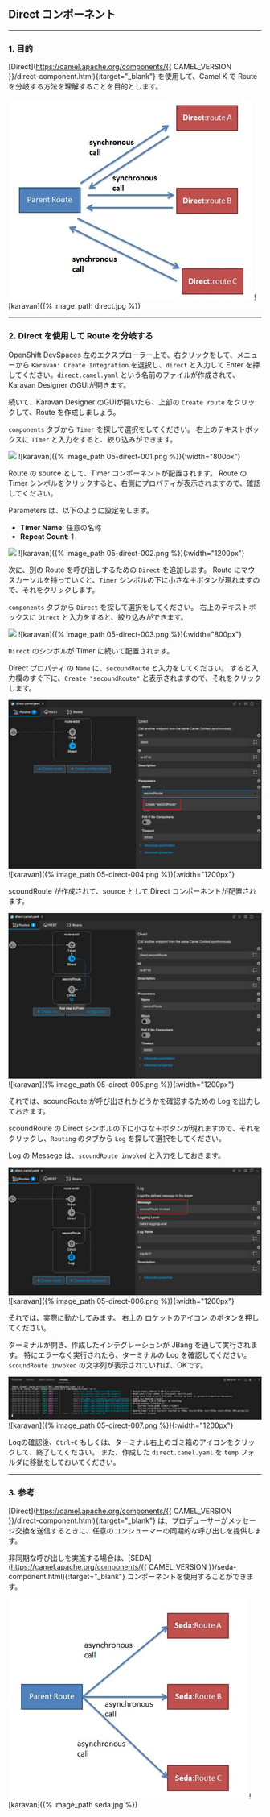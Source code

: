 ## Direct コンポーネント
---

### 1. 目的

[Direct](https://camel.apache.org/components/{{ CAMEL_VERSION }}/direct-component.html){:target="_blank"} を使用して、Camel K で Route を分岐する方法を理解することを目的とします。

![](images/direct.jpg)
![karavan]({% image_path direct.jpg %})

---

### 2. Direct を使用して Route を分岐する

OpenShift DevSpaces 左のエクスプローラー上で、右クリックをして、メニューから `Karavan: Create Integration` を選択し、`direct` と入力して Enter を押してください。`direct.camel.yaml` という名前のファイルが作成されて、Karavan Designer のGUIが開きます。

続いて、Karavan Designer のGUIが開いたら、上部の `Create route` をクリックして、Route を作成しましょう。

`components` タブから `Timer` を探して選択をしてください。
右上のテキストボックスに `Timer` と入力をすると、絞り込みができます。

![](images/05-direct-001.png)
![karavan]({% image_path 05-direct-001.png %}){:width="800px"}

Route の source として、Timer コンポーネントが配置されます。
Route の Timer シンボルをクリックすると、右側にプロパティが表示されますので、確認してください。

Parameters は、以下のように設定をします。

* **Timer Name**: 任意の名称
* **Repeat Count**: 1

![](images/05-direct-002.png)
![karavan]({% image_path 05-direct-002.png %}){:width="1200px"}

次に、別の Route を呼び出しするための `Direct` を追加します。
Route にマウスカーソルを持っていくと、`Timer` シンボルの下に小さな＋ボタンが現れますので、それをクリックします。

`components` タブから `Direct` を探して選択をしてください。
右上のテキストボックスに `Direct` と入力をすると、絞り込みができます。

![](images/05-direct-003.png)
![karavan]({% image_path 05-direct-003.png %}){:width="800px"}

`Direct` のシンボルが Timer に続いて配置されます。

Direct プロパティ の `Name` に、`secoundRoute` と入力をしてください。
すると入力欄のすぐ下に、`Create "secoundRoute"` と表示されますので、それをクリックします。

![](images/05-direct-004.png)
![karavan]({% image_path 05-direct-004.png %}){:width="1200px"}

scoundRoute が作成されて、source として Direct コンポーネントが配置されます。

![](images/05-direct-005.png)
![karavan]({% image_path 05-direct-005.png %}){:width="1200px"}

それでは、scoundRoute が呼び出されかどうかを確認するための Log を出力しておきます。

scoundRoute の Direct シンボルの下に小さな＋ボタンが現れますので、それをクリックし、`Routing` のタブから `Log` を探して選択をしてください。

Log の Messege は、`scoundRoute invoked` と入力をしておきます。

![](images/05-direct-006.png)
![karavan]({% image_path 05-direct-006.png %}){:width="1200px"}

それでは、実際に動かしてみます。
右上の ロケットのアイコン のボタンを押してください。

ターミナルが開き、作成したインテグレーションが JBang を通して実行されます。
特にエラーなく実行されたら、ターミナルの Log を確認してください。
`scoundRoute invoked` の文字列が表示されていれば、OKです。 

![](images/05-direct-007.png)
![karavan]({% image_path 05-direct-007.png %}){:width="1200px"}

Logの確認後、`Ctrl+C` もしくは、ターミナル右上のゴミ箱のアイコンをクリックして、終了してください。
また、作成した `direct.camel.yaml` を `temp` フォルダに移動をしておいてください。 

---

### 3. 参考

[Direct](https://camel.apache.org/components/{{ CAMEL_VERSION }}/direct-component.html){:target="_blank"} は、プロデューサーがメッセージ交換を送信するときに、任意のコンシューマーの同期的な呼び出しを提供します。

非同期な呼び出しを実施する場合は、[SEDA](https://camel.apache.org/components/{{ CAMEL_VERSION }}/seda-component.html){:target="_blank"} コンポーネントを使用することができます。

![](images/seda.jpg)
![karavan]({% image_path seda.jpg %})